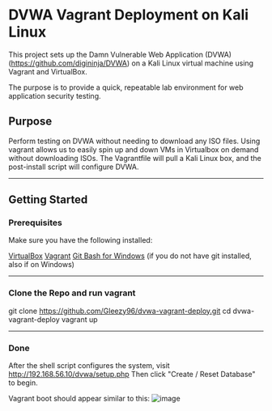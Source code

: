 # DVWA Vagrant Deployment on Kali Linux

This project sets up the Damn Vulnerable Web Application (DVWA) (https://github.com/digininja/DVWA) on a Kali Linux virtual machine using Vagrant and VirtualBox.

The purpose is to provide a quick, repeatable lab environment for web application security testing.

## Purpose

Perform testing on DVWA without needing to download any ISO files. Using vagrant allows us to easily spin up and down VMs in Virtualbox on demand without downloading ISOs.
The Vagrantfile will pull a Kali Linux box, and the post-install script will configure DVWA.

---

## Getting Started

### Prerequisites

Make sure you have the following installed:

[VirtualBox](https://www.virtualbox.org/)
[Vagrant](https://developer.hashicorp.com/vagrant/install)
[Git Bash for Windows](https://gitforwindows.org/) (if you do not have git installed, also if on Windows)

---

### Clone the Repo and run vagrant

git clone https://github.com/Gleezy96/dvwa-vagrant-deploy.git
cd dvwa-vagrant-deploy
vagrant up

---

### Done

After the shell script configures the system, visit http://192.168.56.10/dvwa/setup.php
Then click "Create / Reset Database" to begin.

Vagrant boot should appear similar to this:
![image](https://github.com/user-attachments/assets/810263f6-983e-4c3d-9944-69b1bfdbe0fc)

